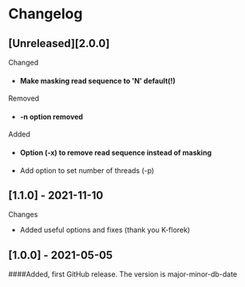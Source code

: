 # Changelog


## [Unreleased][2.0.0]
Changed
* #### Make masking read sequence to 'N' default(!)
Removed
* #### -n option removed
Added
* #### Option (-x) to remove read sequence instead of masking
* Add option to set number of threads (-p)

## [1.1.0] - 2021-11-10
Changes
* Added useful options and fixes (thank you K-florek)

## [1.0.0] - 2021-05-05
####Added, first GitHub release.
The version is major-minor-db-date
